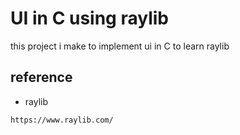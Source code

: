 # UI in C using raylib
this project i make to implement ui in C to learn raylib

## reference 
- raylib 
```
https://www.raylib.com/
```

